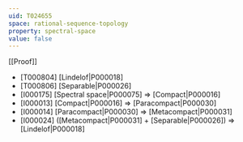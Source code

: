 ```yaml
---
uid: T024655
space: rational-sequence-topology
property: spectral-space
value: false
---
```

[[Proof]]

* [T000804] [Lindelof|P000018]
* [T000806] [Separable|P000026]
* [I000175] [Spectral space|P000075] => [Compact|P000016]
* [I000013] [Compact|P000016] => [Paracompact|P000030]
* [I000014] [Paracompact|P000030] => [Metacompact|P000031]
* [I000024] ([Metacompact|P000031] + [Separable|P000026]) => [Lindelof|P000018]

